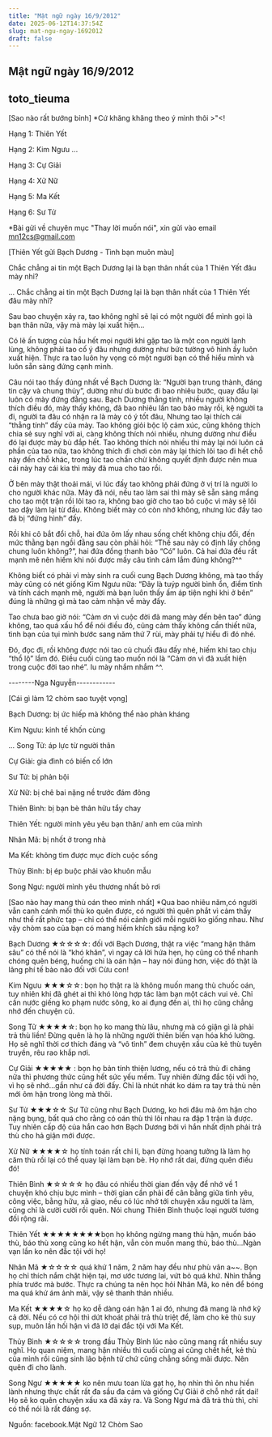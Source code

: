 ```yaml
---
title: "Mật ngữ ngày 16/9/2012"
date: 2025-06-12T14:37:54Z
slug: mat-ngu-ngay-1692012
draft: false
---
```


## Mật ngữ ngày 16/9/2012

## toto_tieuma

[Sao nào rất bướng bỉnh]
*Cứ khăng khăng theo ý mình thôi >"<!

 
Hạng 1: Thiên Yết
 
Hạng 2: Kim Ngưu
...
 
Hạng 3: Cự Giải
 
Hạng 4: Xử Nữ
 
Hạng 5: Ma Kết
 
Hạng 6: Sư Tử
 
 
*Bài gửi về chuyên mục "Thay lời muốn nói", xin gửi vào email mn12cs@gmail.com

[Thiên Yết gửi Bạch Dương - Tình bạn muôn màu]
 
Chắc chẳng ai tin một Bạch Dương lại là bạn thân nhất của 1 Thiên Yết đâu mày nhỉ?
 
...
Chắc chẳng ai tin một Bạch Dương lại là bạn thân nhất của 1 Thiên Yết đâu mày nhỉ?
 
Sau bao chuyện xảy ra, tao không nghĩ sẽ lại có một người để mình gọi là bạn thân nữa, vậy mà mày lại xuất hiện…
 
Có lẽ ấn tượng của hầu hết mọi người khi gặp tao là một con người lạnh lùng, không phải tao cố ý đâu nhưng dường như bức tường vô hình ấy luôn xuất hiện. Thực ra tao luôn hy vọng có một người bạn
có thể hiểu mình và luôn sẵn sàng đứng cạnh mình.
 
Câu nói tao thấy đúng nhất về Bạch Dương là: “Người bạn trung thành, đáng tin cậy và chung thủy”, dường như dù bước đi bao nhiêu bước, quay đầu lại luôn có mày đứng đằng sau. Bạch Dương thẳng tính, nhiều người không thích điều đó, mày thấy không, đã bao nhiêu lần tao bảo mày rồi, kệ người ta đi, người ta đâu có nhận ra là mày có ý tốt đâu, Nhưng tao lại thích cái “thẳng tính” đấy của mày. Tao không giỏi bộc lộ cảm xúc, cũng không thích chia sẻ suy nghĩ với ai, càng không thích nói nhiều, nhưng dường như điều đó lại được mày bù đắp hết. Tao không thích nói nhiều thì mày lại nói luôn cả phần của tao nữa, tao không thích đi chơi còn mày lại thích lôi tao đi hết chỗ này đến chỗ khác, trong lúc tao chần chừ không quyết định được nên mua cái này hay cái kia thì mày đã mua cho tao rồi.
 
Ở bên mày thật thoải mái, vì lúc đấy tao không phải đứng ở vị trí là người lo cho người khác nữa. Mày đã nói, nếu tao làm sai thì mày sẽ sẵn sàng mắng cho tao một trận rồi lôi tao ra, không bao giờ cho tao bỏ cuộc vì mày sẽ lôi tao dậy làm lại từ đầu. Không biết mày có còn nhớ không, nhưng lúc đấy tao đã bị “đứng hình” đấy.
 
Rồi khi cô bắt đổi chỗ, hai đứa ôm lấy nhau sống chết không chịu đổi, đến mức thằng bạn ngồi đằng sau còn phải hỏi: “Thế sau này có định lấy chồng chung luôn không?”, hai đứa đồng thanh bảo “Có” luôn. Cả hai đứa đều rất mạnh mẽ nên hiếm khi nói được mấy câu tình cảm lắm đúng không?^^
 
Không biết có phải vì mày sinh ra cuối cung Bạch Dương không, mà tao thấy mày cũng có nét giống Kim Ngưu nữa: “Đây là tuýp người bình ổn, điềm tĩnh và tính cách mạnh mẽ, người mà bạn luôn thấy ấm áp tiện nghi khi ở bên” đúng là những gì mà tao cảm nhận về mày đấy.
 
Tao chưa bao giờ nói: “Cảm ơn vì cuộc đời đã mang mày đến bên tao” đúng không, tao quá xấu hổ để nói điều đó, cũng cảm thấy không cần thiết nữa, tình bạn của tụi mình bước sang năm thứ 7 rùi, mày phải tự hiểu đi đó nhé.
 
Đó, đọc đi, rồi không được nói tao củ chuối đâu đấy nhé, hiếm khi tao chịu “thổ lộ” lắm đó. Điều cuối cùng tao muốn nói là “Cảm ơn vì đã xuất hiện trong cuộc đời tao nhé”. Iu mày nhắm nhắm ^^.
 
--------Nga Nguyễn------------
 
 
[Cái gì làm 12 chòm sao tuyệt vọng]

Bạch Dương: bị ức hiếp mà không thể nào phản kháng
 
Kim Ngưu: kinh tế khốn cùng
 
...
Song Tử: áp lực từ người thân
 
Cự Giải: gia đình có biến cố lớn
 
Sư Tử: bị phản bội
 
Xử Nữ: bị chê bai nặng nề trước đám đông
 
Thiên Bình: bị bạn bè thân hữu tẩy chay
 
Thiên Yết: người mình yêu yêu bạn thân/ anh em của mình
 
Nhân Mã: bị nhốt ở trong nhà
 
Ma Kết: không tìm được mục đích cuộc sống
 
Thủy Bình: bị ép buộc phải vào khuôn mẫu
 
Song Ngư: người mình yêu thương nhất bỏ rơi
 
 
[Sao nào hay mang thù oán theo mình nhất]
*Qua bao nhiêu năm,có người vẫn canh cánh mối thù ko quên được, có người thì quên phắt vì cảm thấy như thế rất phức tạp – chỉ có thể nói cảnh giới mỗi người ko giống nhau. Như vậy chòm sao của bạn có mang hiềm khích sâu nặng ko?

Bạch Dương ★☆☆☆☆: đối với Bạch Dương, thật ra việc “mang hận thâm sâu” có thể nói là “khó khăn”, vì ngay cả lời hứa hẹn, họ cũng có thể nhanh chóng quên béng, huống chi là oán hận – hay nói đúng hơn, việc đó thật là lãng phí tế bào não đối với Cừu con!
 
Kim Ngưu ★★★☆☆: bọn họ thật ra là không muốn mang thù chuốc oán, tuy nhiên khi đã ghét ai thì khó lòng hợp tác làm bạn một cách vui vẻ. Chỉ cần nước giếng ko phạm nước sông, ko ai đụng đến ai, thì họ cũng chẳng nhớ đến chuyện cũ.
 
Song Tử ★★★★☆: bọn họ ko mang thù lâu, nhưng mà có giận gì là phải trả thù liền! Đừng quên là họ là những người thiên biến vạn hóa khó lường. Họ sẽ nghĩ thời cơ thích đáng và “vô tình” đem chuyện xấu của kẻ thù tuyên truyền, rêu rao khắp nơi.
 
Cự Giải ★★★★★ : bọn họ bản tính thiện lương, nếu có trả thù đi chăng nữa thì phương thức cũng hết sức yếu mềm. Tuy nhiên đừng đắc tội với họ, vì họ sẽ nhớ…gần như cả đời đấy. Chỉ là nhút nhát ko dám ra tay trả thù nên mới ôm hận trong lòng mà thôi.
 
Sư Tử ★★★☆☆ Sư Tử cũng như Bạch Dương, ko hơi đâu mà ôm hận cho nặng bụng, bất quá cho rằng có oán thù thì lôi nhau ra đập 1 trận là được. Tuy nhiên cấp độ của hắn cao hơn Bạch Dương bởi vì hắn nhất định phải trả thù cho hả giận mới được.
 
Xử Nữ ★★★★☆ họ tính toán rất chi li, bạn đừng hoang tưởng là làm họ căm thù rồi lại có thể quay lại làm bạn bè. Họ nhớ rất dai, đừng quên điều đó!
 
Thiên Bình ★☆☆☆☆ họ đâu có nhiều thời gian đến vậy để nhớ về 1 chuyện khó chịu bực mình – thời gian cần phải để cân bằng giữa tình yêu, công việc, bằng hữu, xã giao, nếu có lúc nhớ tới chuyện xấu người ta làm, cũng chỉ là cười cười rồi quên. Nói chung Thiên Bình thuộc loại người tương đối rộng rãi.
 
Thiên Yết ★★★★★★★★bọn họ không ngừng mang thù hận, muốn báo thù, báo thù xong cũng ko hết hận, vẫn còn muốn mang thù, báo thù…Ngàn vạn lần ko nên đắc tội với họ!
 
Nhân Mã ★☆☆☆☆ quá khứ 1 năm, 2 năm hay đều như phù vân a~~. Bọn họ chỉ thích nắm chặt hiện tại, mơ ước tương lai, vứt bỏ quá khứ. Nhìn thẳng phía trước mà bước. Thực ra chúng ta nên học hỏi Nhân Mã, ko nên để bóng ma quá khứ ám ảnh mãi, vậy sẽ thanh thản nhiều.
 
Ma Kết ★★★★☆ họ ko dễ dàng oán hận 1 ai đó, nhưng đã mang là nhớ kỹ cả đời. Nếu có cơ hội thì dứt khoát phải trả thù triệt để, làm cho kẻ thù suy sụp, muôn lần hối hận vì đã lỡ dại đắc tội với Ma Kết.
 
Thủy Bình ★☆☆☆☆ trong đầu Thủy Bình lúc nào cũng mang rất nhiều suy nghĩ. Họ quan niệm, mang hận nhiều thì cuối cùng ai cũng chết hết, kẻ thù của mình rồi cũng sinh lão bệnh tử chứ cũng chẳng sống mãi được. Nên quên đi cho lành.
 
Song Ngư ★★★★★ ko nên mưu toan lừa gạt họ, họ nhìn thì ôn nhu hiền lành nhưng thực chất rất đa sầu đa cảm và giống Cự Giải ở chỗ nhớ rất dai! Họ sẽ ko quên chuyện xấu xa đã xảy ra. Và Song Ngư mà đã trả thù thì, chỉ có thể nói là rất đáng sợ.
 
Nguồn: facebook.Mật Ngữ 12 Chòm Sao